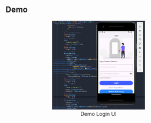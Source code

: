 
## Demo
<p align="center">
  <img src="assets/images/demo_login_ui.PNG" alt="Halaman Login" width="50%"><br>
  Demo Login UI
</p>
